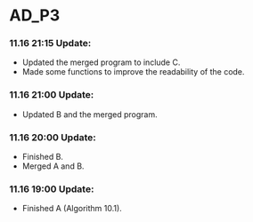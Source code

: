 # AD_P3

### 11.16 21:15 Update:
* Updated the merged program to include C.
* Made some functions to improve the readability of the code.

### 11.16 21:00 Update:
* Updated B and the merged program.

### 11.16 20:00 Update:
* Finished B.
* Merged A and B.

### 11.16 19:00 Update:
* Finished A (Algorithm 10.1).


